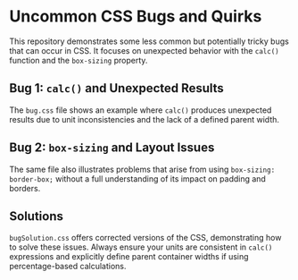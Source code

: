 # Uncommon CSS Bugs and Quirks

This repository demonstrates some less common but potentially tricky bugs that can occur in CSS.  It focuses on unexpected behavior with the `calc()` function and the `box-sizing` property.

## Bug 1: `calc()` and Unexpected Results

The `bug.css` file shows an example where `calc()` produces unexpected results due to unit inconsistencies and the lack of a defined parent width.

## Bug 2: `box-sizing` and Layout Issues

The same file also illustrates problems that arise from using `box-sizing: border-box;` without a full understanding of its impact on padding and borders.

## Solutions

`bugSolution.css` offers corrected versions of the CSS, demonstrating how to solve these issues.  Always ensure your units are consistent in `calc()` expressions and explicitly define parent container widths if using percentage-based calculations.